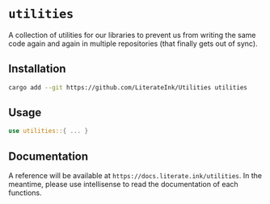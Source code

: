 # `utilities`

A collection of utilities for our libraries to prevent us from writing the same code again and again in multiple repositories (that finally gets out of sync).

## Installation

```bash
cargo add --git https://github.com/LiterateInk/Utilities utilities
```

## Usage

```rust
use utilities::{ ... }
```

## Documentation

A reference will be available at `https://docs.literate.ink/utilities`.
In the meantime, please use intellisense to read the documentation of each functions.
